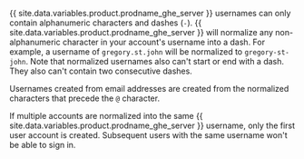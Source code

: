 {{ site.data.variables.product.prodname_ghe_server }} usernames can only contain alphanumeric characters and dashes (`-`). {{ site.data.variables.product.prodname_ghe_server }} will normalize any non-alphanumeric character in your account's username into a dash. For example, a username of `gregory.st.john` will be normalized to `gregory-st-john`. Note that normalized usernames also can't start or end with a dash. They also can't contain two consecutive dashes.

Usernames created from email addresses are created from the normalized characters that precede the `@` character.

If multiple accounts are normalized into the same {{ site.data.variables.product.prodname_ghe_server }} username, only the first user account is created. Subsequent users with the same username won't be able to sign in.
